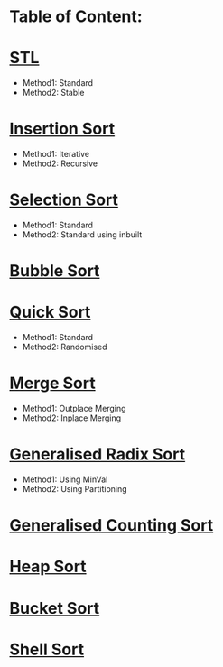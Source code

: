 # Table of Content:
# [STL]()
- Method1: Standard
- Method2: Stable
# [Insertion Sort]()
- Method1: Iterative
- Method2: Recursive
# [Selection Sort]()
- Method1: Standard
- Method2: Standard using inbuilt
# [Bubble Sort]()
# [Quick Sort]()
- Method1: Standard
- Method2: Randomised
# [Merge Sort]()
- Method1: Outplace Merging
- Method2: Inplace Merging
# [Generalised Radix Sort]()
- Method1: Using MinVal
- Method2: Using Partitioning
# [Generalised Counting Sort]()
# [Heap Sort]()
# [Bucket Sort]()
# [Shell Sort]()
